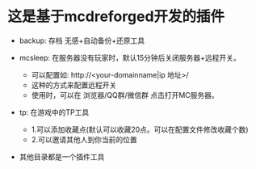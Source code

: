 # 这是基于mcdreforged开发的插件

- backup: 存档 无感+自动备份+还原工具

- mcsleep: 在服务器没有玩家时，默认15分钟后关闭服务器+远程开关。
    - 可以配置如: http://<your-domainname|ip 地址>/<token>
    - 这种的方式来配置远程开关
    - 使用时，可以在 浏览器/QQ群/微信群 点击打开MC服务器。

- tp: 在游戏中的TP工具
    - 1.可以添加收藏点(默认可以收藏20点。可以在配置文件修改收藏个数)
    - 2.可以邀请其他人到你当前的位置

- 其他目录都是一个插件工具